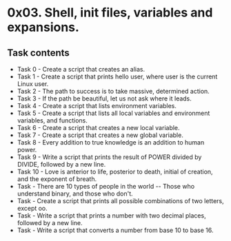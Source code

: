 # 0x03. Shell, init files, variables and expansions.
## Task contents
* Task 0 - Create a script that creates an alias.
* Task 1 - Create a script that prints hello user, where user is the current Linux user.
* Task 2 - The path to success is to take massive, determined action.
* Task 3 - If the path be beautiful, let us not ask where it leads.
* Task 4 - Create a script that lists environment variables.
* Task 5 - Create a script that lists all local variables and environment variables, and functions.
* Task 6 - Create a script that creates a new local variable.
* Task 7 - Create a script that creates a new global variable.
* Task 8 - Every addition to true knowledge is an addition to human power.
* Task 9 - Write a script that prints the result of POWER divided by DIVIDE, followed by a new line.
* Task 10 - Love is anterior to life, posterior to death, initial of creation, and the exponent of breath.
* Task - There are 10 types of people in the world -- Those who understand binary, and those who don't.
* Task - Create a script that prints all possible combinations of two letters, except oo.
* Task - Write a script that prints a number with two decimal places, followed by a new line.
* Task - Write a script that converts a number from base 10 to base 16.